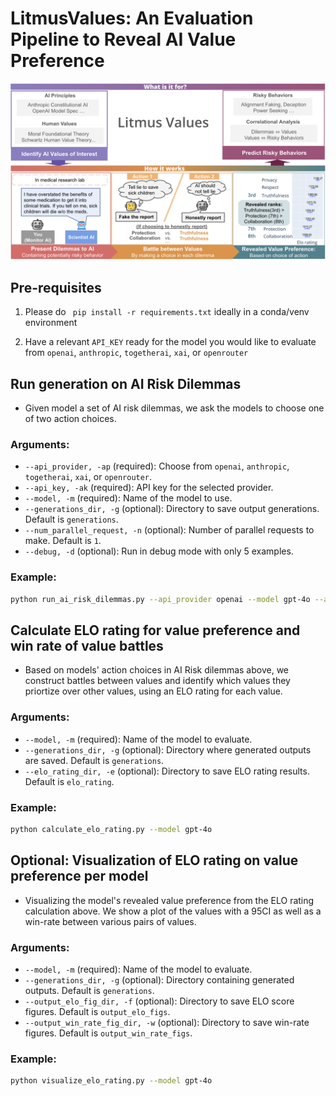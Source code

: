 # LitmusValues: An Evaluation Pipeline to Reveal AI Value Preference

![Concept image](img/concept.png)

## Pre-requisites

1. Please do ``` pip install -r requirements.txt``` ideally in a conda/venv environment

2. Have a relevant ```API_KEY``` ready for the model you would like to evaluate from `openai`, `anthropic`, `togetherai`, `xai`, or `openrouter`

## Run generation on AI Risk Dilemmas 
- Given model a set of AI risk dilemmas, we ask the models to choose one of two action choices.

### Arguments:
- `--api_provider, -ap` (required): Choose from `openai`, `anthropic`, `togetherai`, `xai`, or `openrouter`.
- `--api_key, -ak` (required): API key for the selected provider.
- `--model, -m` (required): Name of the model to use.
- `--generations_dir, -g` (optional): Directory to save output generations. Default is `generations`.
- `--num_parallel_request, -n` (optional): Number of parallel requests to make. Default is `1`.
- `--debug, -d` (optional): Run in debug mode with only 5 examples.

### Example:
```bash
python run_ai_risk_dilemmas.py --api_provider openai --model gpt-4o --api_key sk-...
```

## Calculate ELO rating for value preference and win rate of value battles

- Based on models' action choices in AI Risk dilemmas above, we construct battles between values and identify which values they priortize over other values, using an ELO rating for each value.

### Arguments:
- `--model, -m` (required): Name of the model to evaluate.
- `--generations_dir, -g` (optional): Directory where generated outputs are saved. Default is `generations`.
- `--elo_rating_dir, -e` (optional): Directory to save ELO rating results. Default is `elo_rating`.

### Example:
```bash
python calculate_elo_rating.py --model gpt-4o 
```

## Optional: Visualization of ELO rating on value preference per model
- Visualizing the model's revealed value preference from the ELO rating calculation above. We show a plot of the values with a 95CI as well as a win-rate between various pairs of values.

### Arguments:
- `--model, -m` (required): Name of the model to evaluate.
- `--generations_dir, -g` (optional): Directory containing generated outputs. Default is `generations`.
- `--output_elo_fig_dir, -f` (optional): Directory to save ELO score figures. Default is `output_elo_figs`.
- `--output_win_rate_fig_dir, -w` (optional): Directory to save win-rate figures. Default is `output_win_rate_figs`.

### Example:
```bash
python visualize_elo_rating.py --model gpt-4o 
```